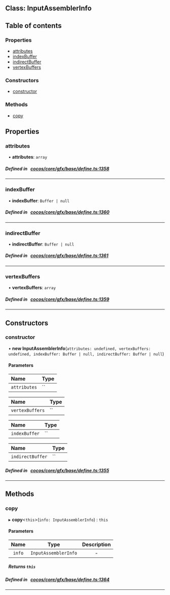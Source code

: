 
## Class: InputAssemblerInfo





<div class="table-of-content">
<h2>Table of contents</h2>


### Properties

- [ attributes](#attributes)
- [ indexBuffer](#indexBuffer)
- [ indirectBuffer](#indirectBuffer)
- [ vertexBuffers](#vertexBuffers)

### Constructors

- [ constructor](#constructor)

### Methods

- [ copy](#copy)
</div>

## Properties


### attributes
<div style="margin-left: 10px;">




•  **attributes**:
`array` 
</div>

##### Defined in &nbsp;   [cocos/core/gfx/base/define.ts:1358](https://github.com/cocos-creator/engine/blob/c7bf6b8a9/cocos/core/gfx/base/define.ts#L1358)&nbsp;


___


### indexBuffer
<div style="margin-left: 10px;">




•  **indexBuffer**:
`Buffer | null` 
</div>

##### Defined in &nbsp;   [cocos/core/gfx/base/define.ts:1360](https://github.com/cocos-creator/engine/blob/c7bf6b8a9/cocos/core/gfx/base/define.ts#L1360)&nbsp;


___


### indirectBuffer
<div style="margin-left: 10px;">




•  **indirectBuffer**:
`Buffer | null` 
</div>

##### Defined in &nbsp;   [cocos/core/gfx/base/define.ts:1361](https://github.com/cocos-creator/engine/blob/c7bf6b8a9/cocos/core/gfx/base/define.ts#L1361)&nbsp;


___


### vertexBuffers
<div style="margin-left: 10px;">




•  **vertexBuffers**:
`array` 
</div>

##### Defined in &nbsp;   [cocos/core/gfx/base/define.ts:1359](https://github.com/cocos-creator/engine/blob/c7bf6b8a9/cocos/core/gfx/base/define.ts#L1359)&nbsp;


___

<!---->
## Constructors


### constructor
<div style="margin-left: 10px;">

• **new InputAssemblerInfo**(`attributes: undefined, vertexBuffers: undefined, indexBuffer: Buffer | null, indirectBuffer: Buffer | null`)

#### Parameters
| Name | Type |
| :------ | :------ |
| `attributes` | `` |





| Name | Type |
| :------ | :------ |
| `vertexBuffers` | `` |





| Name | Type |
| :------ | :------ |
| `indexBuffer` | `` |





| Name | Type |
| :------ | :------ |
| `indirectBuffer` | `` |





</div>

##### Defined in &nbsp;   [cocos/core/gfx/base/define.ts:1355](https://github.com/cocos-creator/engine/blob/c7bf6b8a9/cocos/core/gfx/base/define.ts#L1355)&nbsp;


---

<!---->
## Methods

### copy
<div style="margin-left: 10px;">

▸   **copy**<`this`\>(`info: InputAssemblerInfo`) : `this`




<!---->
<!--    #### Returns `this` -->
<!---->

#### Parameters

| Name | Type | Description |
| :------: | :------: | :------: |
| `info` | `InputAssemblerInfo` | - |



##### Returns `this`




</div>

##### Defined in &nbsp;   [cocos/core/gfx/base/define.ts:1364](https://github.com/cocos-creator/engine/blob/c7bf6b8a9/cocos/core/gfx/base/define.ts#L1364)&nbsp;
___
<!---->



